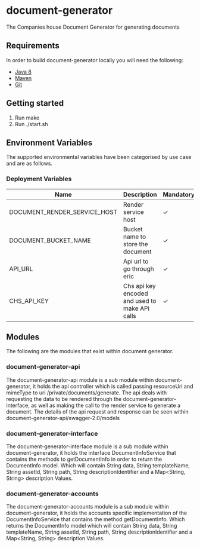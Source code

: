 # document-generator
The Companies house Document Generator for generating documents

## Requirements
In order to build document-generator locally you will need the following:
- [Java 8](http://www.oracle.com/technetwork/java/javase/downloads/jdk8-downloads-2133151.html)
- [Maven](https://maven.apache.org/download.cgi)
- [Git](https://git-scm.com/downloads)

## Getting started
1. Run make
2. Run ./start.sh

Environment Variables
---------------------
The supported environmental variables have been categorised by use case and are as follows.

### Deployment Variables
Name                                      | Description                                                                  | Mandatory | Default | Example
----------------------------------------- | ---------------------------------------------------------------------------- | --------- | ------- | ----------------------------------------
DOCUMENT_RENDER_SERVICE_HOST              | Render service host                                                          | ✓         |         | localhost:valid_port_number
DOCUMENT_BUCKET_NAME                      | Bucket name to store the document                                            | ✓         |         | dev-pdf-bucket/name_of_file
API_URL                                   | Api url to go through eric                                                   | ✓         |         | http://api.orctel.internal:$ERIC_PORT
CHS_API_KEY                               | Chs api key encoded and used to make APi calls                               | ✓         |         | valid Api key

Modules
---------------------
The following are the modules that exist within document generator.

### document-generator-api
The document-generator-api module is a sub module within document-generator, it holds the api controller which is called passing resourceUri and mimeType to uri /private/documents/generate.
The api deals with requesting the data to be rendered through the document-generator-interface, as well as making the call to the render service to generate a document. The details of the api request and response
can be seen within document-generator-api/swagger-2.0/models

### document-generator-interface
The document-generator-interface module is a sub module within document-generator, it holds the interface DocumentInfoService that contains the methods to getDocumentInfo in order to return the DocumentInfo model.
Which will contain String data, String templateName, String assetId, String path, String descriptionIdentifier and a Map<String, String> description Values.

### document-generator-accounts
The document-generator-accounts module is a sub module within document-generator, it holds the accounts specific implementation of the DocumentInfoService that contains the method getDocumentInfo.
Which returns the DocumentInfo model which will contain  String data, String templateName, String assetId, String path, String descriptionIdentifier and a Map<String, String> description Values.
